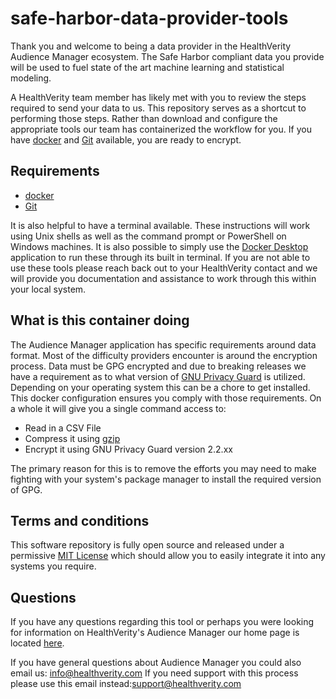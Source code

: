 # safe-harbor-data-provider-tools

Thank you and welcome to being a data provider in the HealthVerity Audience Manager ecosystem. The Safe Harbor compliant data you provide will be used to fuel state of the art machine learning and statistical modeling.

A HealthVerity team member has likely met with you to review the steps required to send your data to us. This repository serves as a shortcut to performing those steps. Rather than download and configure the appropriate tools our team has containerized the workflow for you. If you have [docker](https://www.docker.com/) and [Git](https://git-scm.com/) available, you are ready to encrypt.

## Requirements

- [docker](https://www.docker.com/) 
- [Git](https://git-scm.com/) 

It is also helpful to have a terminal available. These instructions will work using Unix shells as well as the command prompt or PowerShell on Windows machines. It is also possible to simply use the [Docker Desktop](https://www.docker.com/products/docker-desktop/) application to run these through its built in terminal. If you are not able to use these tools please reach back out to your HealthVerity contact and we will provide you documentation and assistance to work through this within your local system.

## What is this container doing

The Audience Manager application has specific requirements around data format. Most of the difficulty providers encounter is around the encryption process. Data must be GPG encrypted and due to breaking releases we have a requirement as to what version of [GNU Privacy Guard](https://gnupg.org/) is utilized. Depending on your operating system this can be a chore to get installed. This docker configuration ensures you comply with those requirements. On a whole it will give you a single command access to:

- Read in a CSV File
- Compress it using [gzip](https://www.gzip.org/) 
- Encrypt it using GNU Privacy Guard version 2.2.xx

The primary reason for this is to remove the efforts you may need to make fighting with your system's package manager to install the required version of GPG.

## Terms and conditions

This software repository is fully open source and released under a permissive [MIT License](https://github.com/healthverity/safe-harbor-data-provider-tools/blob/main/LICENSE) which should allow you to easily integrate it into any systems you require.

## Questions

If you have any questions regarding this tool or perhaps you were looking for information on HealthVerity's Audience Manager our home page is located [here](https://healthverity.com/audience-manager/).

If you have general questions about Audience Manager you could also email us: [info@healthverity.com](info@healthverity.com)
If you need support with this process please use this email instead:[support@healthverity.com](support@healthverity.com) 
